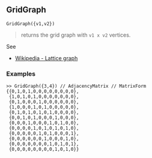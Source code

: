 ## GridGraph

```
GridGraph({v1,v2})
```

> returns the grid graph with `v1 x v2` vertices.
 
See
* [Wikipedia - Lattice graph](https://en.wikipedia.org/wiki/Lattice_graph) 

### Examples

```
>> GridGraph({3,4}) // AdjacencyMatrix // MatrixForm
{{0,1,0,1,0,0,0,0,0,0,0,0},
 {1,0,1,0,1,0,0,0,0,0,0,0},
 {0,1,0,0,0,1,0,0,0,0,0,0},
 {1,0,0,0,1,0,1,0,0,0,0,0},
 {0,1,0,1,0,1,0,1,0,0,0,0},
 {0,0,1,0,1,0,0,0,1,0,0,0},
 {0,0,0,1,0,0,0,1,0,1,0,0},
 {0,0,0,0,1,0,1,0,1,0,1,0},
 {0,0,0,0,0,1,0,1,0,0,0,1},
 {0,0,0,0,0,0,1,0,0,0,1,0},
 {0,0,0,0,0,0,0,1,0,1,0,1},
 {0,0,0,0,0,0,0,0,1,0,1,0}}
```
